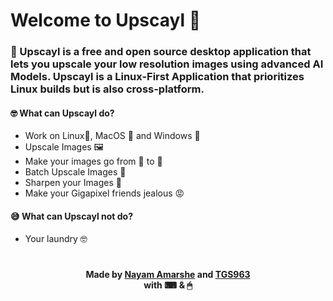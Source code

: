 # Welcome to Upscayl 👋

### 🍿 Upscayl is a free and open source desktop application that lets you upscale your low resolution images using advanced AI Models. Upscayl is a Linux-First Application that prioritizes Linux builds but is also cross-platform.

#### 🤓 What can Upscayl do?

- Work on Linux🐧, MacOS 🍏 and Windows 🐌
- Upscale Images 🖼
- Make your images go from 💩 to 🤩
- Batch Upscale Images 👯
- Sharpen your Images 🔪
- Make your Gigapixel friends jealous 😡

#### 😅 What can Upscayl not do?

- Your laundry 🤓

#

<div align="center">

**Made by [Nayam Amarshe](https://github.com/NayamAmarshe) and [TGS963](https://github.com/TGS963)**\
**with ⌨ & 🖱**
</div>
